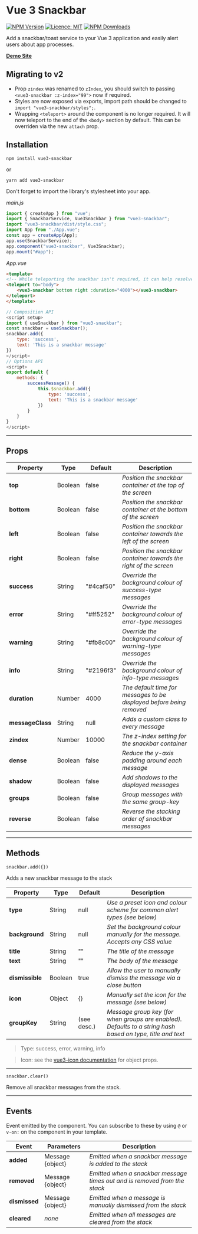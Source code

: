 # Vue 3 Snackbar

[![NPM Version](https://img.shields.io/npm/v/vue3-snackbar.svg?style=flat-square)](https://www.npmjs.com/package/vue3-snackbar)
[![Licence: MIT](https://img.shields.io/badge/License-MIT-red.svg?style=flat-square)](LICENCE)
[![NPM Downloads](https://img.shields.io/npm/dt/vue3-snackbar.svg?style=flat-square)](https://www.npmjs.com/package/vue3-snackbar)

Add a snackbar/toast service to your Vue 3 application and easily alert users about app processes.

**[Demo Site](https://craigrileyuk.github.io/vue3-snackbar/)**

## Migrating to v2

- Prop `zindex` was renamed to `zIndex`, you should switch to passing `<vue3-snackbar :z-index="99">` now if required.
- Styles are now exposed via exports, import path should be changed to `import "vue3-snackbar/styles";`.
- Wrapping `<teleport>` around the component is no longer required. It will now teleport to the end of the `<body>` section by default. This can be overriden via the new `attach` prop.

## Installation

```
npm install vue3-snackbar
```
or
```
yarn add vue3-snackbar
```

Don't forget to import the library's stylesheet into your app.

*main.js*
```js
import { createApp } from "vue";
import { SnackbarService, Vue3Snackbar } from "vue3-snackbar";
import "vue3-snackbar/dist/style.css";
import App from "./App.vue";
const app = createApp(App);
app.use(SnackbarService);
app.component("vue3-snackbar", Vue3Snackbar);
app.mount("#app");
```

*App.vue*
```html
<template>
<!-- While teleporting the snackbar isn't required, it can help resolve z-index issues -->
<teleport to="body">
    <vue3-snackbar bottom right :duration="4000"></vue3-snackbar>
</teleport>
</template>
```
```js
// Composition API
<script setup>
import { useSnackbar } from "vue3-snackbar";
const snackbar = useSnackbar();
snackbar.add({
    type: 'success',
    text: 'This is a snackbar message'
})
</script>
// Options API
<script>
export default {
    methods: {
        successMessage() {
            this.$snackbar.add({
                type: 'success',
                text: 'This is a snackbar message'
            })
        }
    }
}
</script>
```
---
## Props

| Property        | Type    | Default   | Description                                                                 |
| --------------- | ------- | --------- | --------------------------------------------------------------------------- |
| **top**         | Boolean | false     | *Position the snackbar container at the top of the screen*                  |
| **bottom**      | Boolean | false     | *Position the snackbar container at the bottom of the screen*               |
| **left**        | Boolean | false     | *Position the snackbar container towards the left of the screen*            |
| **right**       | Boolean | false     | *Position the snackbar container towards the right of the screen*           |
| **success**     | String  | "#4caf50" | *Override the background colour of success-type messages*                   |
| **error**       | String  | "#ff5252" | *Override the background colour of error-type messages*                     |
| **warning**     | String  | "#fb8c00" | *Override the background colour of warning-type messages*                   |
| **info**        | String  | "#2196f3" | *Override the background colour of info-type messages*                      |
| **duration**    | Number  | 4000      | *The default time for messages to be displayed before being removed*        |
| **messageClass**| String  | null      | *Adds a custom class to every message*                                      |
| **zindex**      | Number  | 10000     | *The z-index setting for the snackbar container*                            |
| **dense**       | Boolean | false     | *Reduce the y-axis padding around each message*                             |
| **shadow**      | Boolean | false     | *Add shadows to the displayed messages*                                     |
| **groups**      | Boolean | false     | *Group messages with the same group-key*                                    |
| **reverse**     | Boolean | false     | *Reverse the stacking order of snackbar messages*                           |
---
## Methods

`snackbar.add({})`

Adds a new snackbar message to the stack

| Property        | Type    | Default     | Description                                                                 |
| --------------- | ------- | ----------- | --------------------------------------------------------------------------- |
| **type**        | String  | null        | *Use a preset icon and colour scheme for common alert types (see below)*    |
| **background**  | String  | null        | *Set the background colour manually for the message. Accepts any CSS value* |
| **title**       | String  | ""          | *The title of the message*                                                  |
| **text**        | String  | ""          | *The body of the message*                                                   |
| **dismissible** | Boolean | true        | *Allow the user to manually dismiss the message via a close button*         |
| **icon**        | Object  | {}          | *Manually set the icon for the message (see below)*                         |
| **groupKey**    | String  | (see desc.) | *Message group key (for when groups are enabled). Defaults to a string hash based on type, title and text* |

> Type: success, error, warning, info

> Icon: see the [vue3-icon documentation](https://www.npmjs.com/package/vue3-icon) for object props.

---

`snackbar.clear()`

Remove all snackbar messages from the stack.

---
## Events

Event emitted by the component. You can subscribe to these by using `@` or `v-on:` on the component in your template.

| Event           | Parameters       | Description                                                               |
| --------------- | ---------------- | ------------------------------------------------------------------------- |
| **added**       | Message {object} | *Emitted when a snackbar message is added to the stack*                   |
| **removed**     | Message {object} | *Emitted when a snackbar message times out and is removed from the stack* |
| **dismissed**   | Message {object} | *Emitted when a message is manually dismissed from the stack*             |
| **cleared**     | *none*           | *Emitted when all messages are cleared from the stack*                    |
